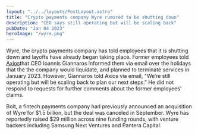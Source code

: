 ```yaml
---
layout: "../../layouts/PostLayout.astro"
title: "Crypto payments company Wyre rumored to be shutting down"
description: "CEO says still operating but will be scaling back"
pubDate: "Jan 04 2023"
heroImage: "/wyre.png"
---
```


Wyre, the crypto payments company has told employees that it is shutting down and layoffs have already began taking place.
Former employees told [Axios](https://www.axios.com/2023/01/03/wyre-shutdown-crypto-winter)that CEO Ioannis Giannaros informed them via email over the holidays that the the company would liquidate, and planned to terminate services in January 2023.
However, Giannaros told Axios via email, "We’re still operating but will be scaling back to plan our next steps." He did not respond to requests for further comments about the former employees' claims. 

Bolt, a fintech payments company had previously announced an acquisition of Wyre for $1.5 billion, but the deal was canceled in September.
Wyre has reportedly raised $29 million across nine funding rounds, with venture backers including Samsung Next Ventures and Pantera Capital.
